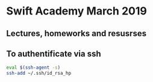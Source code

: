 # Swift Academy March 2019  

## Lectures, homeworks and resusrses

## To authentificate via ssh

```bash
eval $(ssh-agent -s)
ssh-add ~/.ssh/id_rsa_hp
```